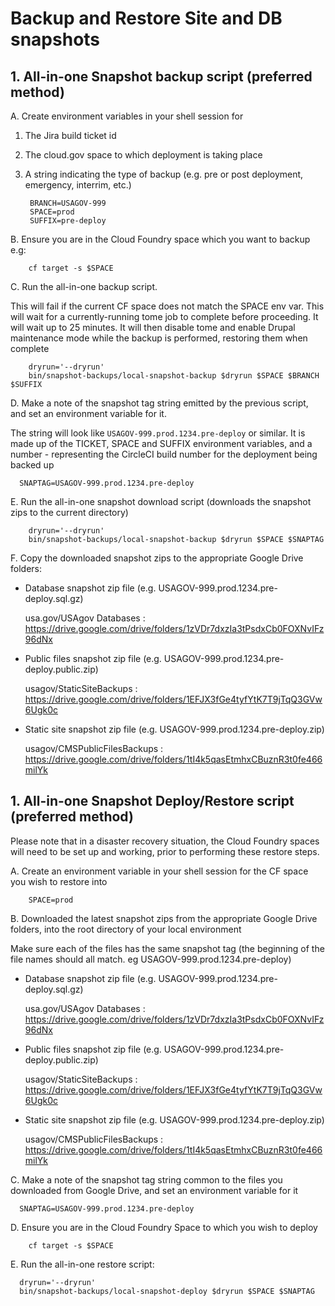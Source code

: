 # Backup and Restore Site and DB snapshots

## 1. All-in-one Snapshot backup script (preferred method)

A. Create environment variables in your shell session for

1. The Jira build ticket id

1. The cloud.gov space to which deployment is taking place

1. A string indicating the type of backup (e.g. pre or post deployment, emergency, interrim, etc.)

        BRANCH=USAGOV-999
        SPACE=prod
        SUFFIX=pre-deploy

B. Ensure you are in the Cloud Foundry space which you want to backup e.g:

        cf target -s $SPACE

C. Run the all-in-one backup script.

This will fail if the current CF space does not match the SPACE env var. This will wait for a currently-running tome job to complete before proceeding. It will wait up to 25 minutes.  It will then disable tome and enable Drupal maintenance mode while the backup is performed, restoring them when complete

        dryrun='--dryrun'
        bin/snapshot-backups/local-snapshot-backup $dryrun $SPACE $BRANCH $SUFFIX

D. Make a note of the snapshot tag string emitted by the previous script, and set an environment variable for it.

The string will look like ``USAGOV-999.prod.1234.pre-deploy`` or similar.  It is made up of the TICKET, SPACE and SUFFIX environment variables, and a number - representing the CircleCI build number for the deployment being backed up

      SNAPTAG=USAGOV-999.prod.1234.pre-deploy

E. Run the all-in-one snapshot download script (downloads the snapshot zips to the current directory)

        dryrun='--dryrun'
        bin/snapshot-backups/local-snapshot-backup $dryrun $SPACE $SNAPTAG

F. Copy the downloaded snapshot zips to the appropriate Google Drive folders:

- Database snapshot zip file (e.g. USAGOV-999.prod.1234.pre-deploy.sql.gz)

    usa.gov/USAgov Databases : https://drive.google.com/drive/folders/1zVDr7dxzIa3tPsdxCb0FOXNvIFz96dNx

- Public files snapshot zip file (e.g. USAGOV-999.prod.1234.pre-deploy.public.zip)

    usagov/StaticSiteBackups : https://drive.google.com/drive/folders/1EFJX3fGe4tyfYtK7T9jTqQ3GVw6Ugk0c

- Static site snapshot zip file (e.g. USAGOV-999.prod.1234.pre-deploy.zip)

    usagov/CMSPublicFilesBackups : https://drive.google.com/drive/folders/1tI4k5qasEtmhxCBuznR3t0fe466milYk

## 1. All-in-one Snapshot Deploy/Restore script (preferred method)

Please note that in a disaster recovery situation, the Cloud Foundry spaces will need to be set up and working, prior to performing these restore steps.

A. Create an environment variable in your shell session for the CF space you wish to restore into

        SPACE=prod

B. Downloaded the latest snapshot zips from the appropriate Google Drive folders, into the root directory of your local environment

Make sure each of the files has the same snapshot tag (the beginning of the file names should all match. eg USAGOV-999.prod.1234.pre-deploy)

- Database snapshot zip file (e.g. USAGOV-999.prod.1234.pre-deploy.sql.gz)

    usa.gov/USAgov Databases : https://drive.google.com/drive/folders/1zVDr7dxzIa3tPsdxCb0FOXNvIFz96dNx

- Public files snapshot zip file (e.g. USAGOV-999.prod.1234.pre-deploy.public.zip)

    usagov/StaticSiteBackups : https://drive.google.com/drive/folders/1EFJX3fGe4tyfYtK7T9jTqQ3GVw6Ugk0c

- Static site snapshot zip file (e.g. USAGOV-999.prod.1234.pre-deploy.zip)

    usagov/CMSPublicFilesBackups : https://drive.google.com/drive/folders/1tI4k5qasEtmhxCBuznR3t0fe466milYk

C. Make a note of the snapshot tag string common to the files you downloaded from Google Drive, and set an environment variable for it

      SNAPTAG=USAGOV-999.prod.1234.pre-deploy

D. Ensure you are in the Cloud Foundry Space to which you wish to deploy

        cf target -s $SPACE

E. Run the all-in-one restore script:

      dryrun='--dryrun'
      bin/snapshot-backups/local-snapshot-deploy $dryrun $SPACE $SNAPTAG
